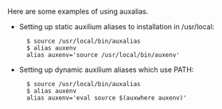 Here are some examples of using auxalias.

* Setting up static auxilium aliases to installation in /usr/local:

        $ source /usr/local/bin/auxalias
        $ alias auxenv
        alias auxenv='source /usr/local/bin/auxenv'

* Setting up dynamic auxilium aliases which use PATH:

        $ source /usr/local/bin/auxalias
        $ alias auxenv
        alias auxenv='eval source $(auxwhere auxenv)'
